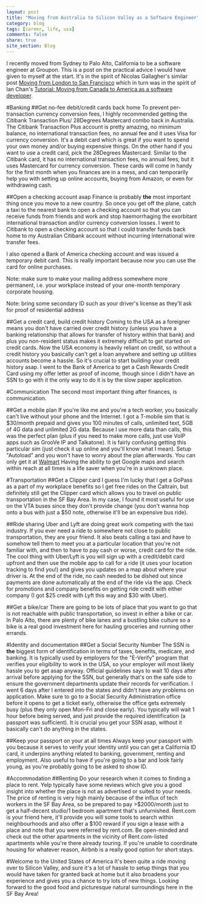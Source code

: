 ```yaml
---
layout: post
title: "Moving from Australia to Silicon Valley as a Software Engineer"
category: blog
tags: [career, life, usa]
comments: false
share: true
site_section: Blog
---
```

I recently moved from Sydney to Palo Alto, California to be a software engineer at Groupon.
This is a post on the practical advice I would have given to myself at the start.
It's in the spirit of Nicolas Gallagher's similar post [Moving from London to San Francisco](http://nicolasgallagher.com/moving-from-london-to-san-francisco-as-a-software-engineer/) which in turn was in the spirit of Ian Chan's [Tutorial: Moving from Canada to America as a software developer](http://chanian.com/2010/08/01/tutorial-moving-from-canada-to-america-as-a-software-developer/).


#Banking
##Get no-fee debit/credit cards back home
To prevent per-transaction currency conversion fees, I highly recommended getting the Citibank Transaction Plus/ 28Degrees Mastercard combo back in Australia.
The Citibank Transaction Plus account is pretty amazing, no minimum balance, no international transaction fees, no annual fee and it uses Visa for currency conversion.
It's a debit card which is great if you want to spend your own money and/or buying expensive things.
On the other hand if you want to use a credit card, pick the 28Degrees Mastercard.
Similar to the Citibank card, it has no international transaction fees, no annual fees, but it uses Mastercard for currency conversion.
These cards will come in handy for the first month when you finances are in a mess, and can temporarily help you with setting up online accounts, buying from Amazon, or even for withdrawing cash.

##Open a checking account asap
Finance is probably **the** most important thing once you move to a new country.
So once you get off the plane, catch a taxi to the nearest bank to open a checking account so that you can receive funds from friends and work and stop haemorrhaging the exorbitant international transaction and/or currency conversion losses.
I went to Citibank to open a checking account so that I could transfer funds back home to my Australian Citibank account without incurring international wire transfer fees.

I also opened a Bank of America checking account and was issued a temporary debit card.
This is really important because now you can use the card for online purchases.

Note: make sure to make your mailing address somewhere more permanent, i.e. your workplace instead of your one-month temporary corporate housing.

Note: bring some secondary ID such as your driver's license as they'll ask for proof of residential address

##Get a credit card, build credit history
Coming to the USA as a foreigner means you don't have carried over credit history (unless you have a banking relationship that allows for transfer of history within that bank) and plus you non-resident status makes it extremely difficult to get started on credit cards.
Now the USA economy is heavily reliant on credit, so without a credit history you basically can't get a loan anywhere and setting up utilities accounts become a hassle.
So it's crucial to start building your credit history asap.
I went to the Bank of America to get a Cash Rewards Credit Card using my offer letter as proof of income, though since I didn't have an SSN to go with it the only way to do it is by the slow paper application.


#Communication
The second most important thing after finances, is communication.

##Get a mobile plan
If you're like me and you're a tech worker, you basically can't live without your phone and the Internet.
I got a T-mobile sim that is $30/month prepaid and gives you 100 minutes of calls, unlimited text, 5GB of 4G data and unlimited 2G data.
Because I use more data than calls, this was the perfect plan (plus if you need to make more calls, just use VoIP apps such as GrooVe IP and Talkatone).
It is fairly confusing getting this particular sim (just check it up online and you'll know what I mean).
Setup "Autoload" and you won't have to worry about the plan afterwards.
You can only get it at [Walmart](http://www.walmart.com/ip/T-Mobile-Micro-SIM-Activation-Kit/24099996)
Having the ability to get Google maps and search within reach at all times is a life saver when you're in a unknown place.


#Transportation
##Get a Clipper card
I guess I'm lucky that I get a GoPass as a part of my workplace benefits so I get free rides on the Caltrain, but definitely still get the Clipper card which allows you to travel on public transportation in the SF Bay Area.
In my case, I found it most useful for use on the VTA buses since they don't provide change (you don't wanna hop onto a bus with just a $50 note, otherwise it'll be an expensive bus ride).

##Ride sharing
Uber and Lyft are doing great work competing with the taxi industry.
If you ever need a ride to somewhere not close to public transportation, they are your friend.
It also beats calling a taxi and have to somehow tell them to meet you at a particular location that you're not familiar with, and then to have to pay cash or worse, credit card for the ride.
The cool thing with Uber/Lyft is you will sign up with a credit/debit card upfront and then use the mobile app to call for a ride (it uses your location tracking to find you!) and gives you updates on a map about where your driver is.
At the end of the ride, no cash needed to be dished out since payments are done automatically at the end of the ride via the app.
Check for promotions and company benefits on getting ride credit with either company (I got $25 credit with Lyft this way and $30 with Uber).

##Get a bike/car
There are going to be lots of place that you want to go that is not reachable with public transportation, so invest in either a bike or car.
In Palo Alto, there are plenty of bike lanes and a bustling bike culture so a bike is a real good investment here for hauling groceries and running other errands.


#Identity and documentation
##Get a Social Security Number
The SSN is **the** biggest form of identification in terms of taxes, benefits, medicare, and banking.
It is typically used by employers for the "E-Verify" program that verifies your eligibility to work in the USA, so your employer will most likely hassle you to get asap anyway.
Official guidelines says to wait 10 days after arrival before applying for the SSN, but generally that's on the safe side to ensure the government departments update their records for verification.
I went 6 days after I entered into the states and didn't have any problems on application.
Make sure to go to a Social Security Administration office before it opens to get a ticket early, otherwise the office gets extremely busy (plus they only open Mon-Fri and close early).
You typically will wait 1 hour before being served, and just provide the required identification (a passport was sufficient).
It is crucial you get your SSN asap, without it basically can't do anything in the states.

##Keep your passport on your at all times
Always keep your passport with you because it serves to verify your identity until you can get a California ID card, it underpins anything related to banking, government, renting and employment.
Also useful to have if you're going to a bar and look fairly young, as you're probably going to be asked to show ID.


#Accommodation
##Renting
Do your research when it comes to finding a place to rent.
Yelp typically have some reviews which give you a good insight into whether the place is not as advertised or suited to your needs.
The price of renting is very high mainly because of the influx of tech workers in the SF Bay Area, so be prepared to pay >$2000/month just to get a half-decent studio/1 bedroom apartment that's unfurnished.
Rent.com is your friend here, it'll provide you will some tools to search within neighbourhoods and also offer a $100 reward if you sign a lease with a place and note that you were referred by rent.com.
Be open-minded and check out the other apartments in the vicinity of Rent.com-listed apartments while you're there already touring.
If you're unable to coordinate housing for whatever reason, Airbnb is a really good option for short stays.


#Welcome to the United States of America
It's been quite a ride moving over to Silicon Valley, and sure it's a lot of hassle to setup things that you would have taken for granted back at home but it also broadens your experience and gives you a chance to try lots of new things.
Looking forward to the good food and picturesque natural surroundings here in the SF Bay Area!
